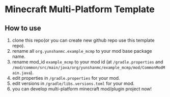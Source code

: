 # Minecraft Multi-Platform Template


## How to use
1. clone this repo(or you can create new github repo use this template repo).
2. rename all `org.yunshanmc.example_mcmp` to your mod base package name.
3. rename mod_id `example_mcmp` to your mod id (at `/gradle.properties` and `/mod/common/src/main/java/org/yunshanmc/example_mcmp/mod/CommonModMain.java`).
4. edit properties in `/gradle.properties` for your mod.
5. edit versions in `/gradle/libs.versions.toml` for your mod.
6. you can develop multi-platform minecraft mod/plugin project now!

